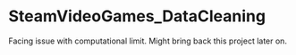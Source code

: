 # SteamVideoGames_DataCleaning
Facing issue with computational limit. Might bring back this project later on. 
